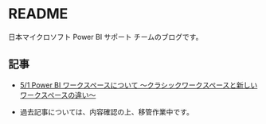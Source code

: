 # README

日本マイクロソフト Power BI サポート チームのブログです。

## 記事

- [5/1  Power BI ワークスペースについて ～クラシックワークスペースと新しいワークスペースの違い～](https://jpbapsupport.github.io/blog/Power%20BI/pbi_workspace_classic_and_app/)

- 過去記事については、内容確認の上、移管作業中です。